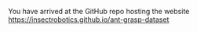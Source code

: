 You have arrived at the GitHub repo hosting the website https://insectrobotics.github.io/ant-grasp-dataset  
